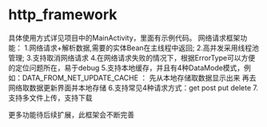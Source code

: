 # http_framework
具体使用方式详见项目中的MainActivity，里面有示例代码。
网络请求框架功能：
1.网络请求+解析数据,需要的实体Bean在主线程中返回;
2.高并发采用线程池管理;
3.支持取消网络请求
4.在网络请求失败的情况下，根据ErrorType可以方便的定位问题所在，易于debug
5.支持本地缓存，并且有4种DataMode模式，例如：DATA_FROM_NET_UPDATE_CACHE ： 先从本地存储取数据显示出来 再去网络取数据更新界面并本地存储
6.支持常见4种请求方式：get post put delete 
7.支持多文件上传，支持下载

更多功能待后续扩展，此框架会不断完善   
